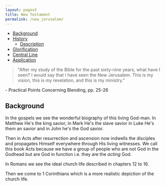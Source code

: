 ```yaml
---
layout: pagev2
title: New Testament
permalink: /new_jerusalem/
---
```

- [Background](#background)
- [History](#history)
  - [Description](#description)
- [Glorification](#glorification)
- [Central Line](#central-line)
- [Application](#application)

>"After my study of the Bible for the past sixty-nine years, what have I seen? I would say that I have seen the New Jerusalem. This is my vision, this is my revelation, and this is my ministry."

\- Practical Points Concerning Blending, pp. 25-26

## Background
In the gospels we see the wonderful biography of this living God-man. In Matthew He's the king savior, in Mark He's the slave savior in Luke He's them an savior and in John he's the God savior.

Then in Acts after resurrection and ascension now indwells the disciples and propagates Himself everywhere through His living witnesses. We call this book Acts because we have a group of people who are not God in the Godhead but are God in function i.e. they are the *acting* God.

In Romans we see the ideal church life described in chapters 12 to 16.

Then we come to 1 Corinthians which is a more realistic depiction of the church life.

